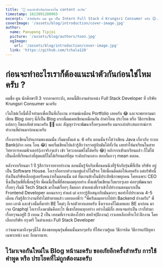 ```yaml
---
title: '👋 แนะนำตัวกันก่อนจะเริ่ม content ละกัน'
timestamp: 1613891280965
excerpt: 'สวัสดีครับ ผม ตูน เป็น Intern Full Stack ที่ Krungsri Consumer ครับ 😊.'
coverImage: '/assets/blog/introduction/cover-image.jpg'
author:
  name: Panupong Tipjoi
  picture: '/assets/blog/authors/toon.jpg'
  ogImage:
    url: '/assets/blog/introduction/cover-image.jpg'
  link: 'https://github.com/tchala120'
---
```


# **ก่อนจะทำอะไรเราก็ต้องแนะนำตัวกันก่อนใช่ไหมครับ ?**

ผมชื่อ ตูน นักศึกษาปี 3 จากลาดกระบัง,
ตอนนี้ฝึกงานตำแหน่ง Full Stack Developer ที่ บริษัท Krungsri Consumer นะครับ

เว็บไซต์เว็บนี้ตั้งใจทำมาเพื่อเป็นที่เก็บงาน
อารมณ์เหมือน Portfolio เลยครับ 😂 และจะพยายามมาเขียน Blog บ่อยๆ นี่ก็เป็น Blog
แรกที่ผมเคยเขียนเหมือนกัน ถ้าคำไหน ประโยต หรือ วิธีการเขียนแปลกๆ
ก็ขออภัยด้วยนะครับ 🙇🏻 และ สัญญาว่าจะพัฒนาเรื่อยๆเลยครับ
ผมจะเล่าประสบการณ์การทำงานที่ผ่านมาก่อนนะครับ

เรื่องการเขียนโปรแกรมของผมนั้น เริ่มมาตั้งแต่ ม. 6
ครับ ตอนนั้นจำได้ว่าเขียน Java เกี่ยวกับ ระบบ Bank(ฝาก ถอน โอน 😂)
พอเริ่มเขียนไปแล้วรู้สึกว่าเราอยู่กับมันได้ทั้งวัน เลยทำให้มาเรียนในสาย
วิทยาการคอมพิวเตอร์(เอาจริงๆแล้ว เข้า วิศวะคอมพ์ไม่ได้ครับ 😂)
หลังจากเขัามาเรียนแล้ว
ก็ไม่ได้เป็นเด็กที่เรียนเก่งที่สุดแต่ก็ไม่ได้เรียนแย่ที่สุด ระดับปานกลาง
สอบก็แถวๆ mean ตลอด.

หลังจากเรียนมา 1 ปี รู้สึกว่าเราอยากทำงาน
ตอนนั้นรู้จักกับเพื่อนคนนึงที่รู้จักกับรุ่นพี่ที่เปิด บริษัท อยู่เป็น Software
House. ไอเราก็อยากทำงานอยู่แล้วก็ไม่รีรอ ให้เพื่อนติดต่อให้เลยครับ
แต่บริษัทนี้ยังเป็นบริษัทเล็กอยู่เลยรับคนง่ายในตอนนั้น แต่
ทีมงานข้างในมีประสิทธิภาพทุกคน โดยเฉพาะ CEO ซึ่งเป็นรุ่นพี่ที่เพื่อนรู้จัก
พี่คนนี้เป็นพี่ที่สอนผมทุกอย่าง ตั้งแต่เริ่มเขียนเว็บแรกๆเลย
ค่อยๆพัฒนามาเรื่อยๆ เริ่มมี Tech Stack มาใหม่เรื่อยๆ ลืมบอก
ตำแหน่งที่เราเข้าไปทำงานตอนแรกเป็น Frontend Developer ตอนแรกๆ ทำแต่ ui
แรกๆรู้สึกสนุกกับมันมากๆ พอทำไปประมาณ 4-5 เดือน
เริ่มรู้สึกว่างานที่ทำไม่ท้าทายแล้ว เลยบอกพี่ว่า "พี่ครับผมอยากไปทำ Backend
บ้างครับ" พี่บอก เอาดิ และช่วงนั้นที่มาทำ BE ใหม่ๆ ก็เจอตัวยากเลยครับ
ซึ่งเราเองก็ไม่เคยแตะ BE มาก่อน มาเจอ Graphql ไอเราก็งงมามันคืออะไร
พี่เขาก็สอนทุกอย่าง อย่างไม่มีกั๊ก สอนจนทำเป็น เราก็ทำมาเรื่อยๆจนอยู่ปี 3 เทอม
2 เป็น เทอมที่เราจะต้องไปทำ สหกิจ(ฝึกงาน) เราเลยเลือกที่จะไป ฝึกงาน
โดยเลือกบริษัท กรุงศรี ในตำแหน่ง Full Stack Developer

กว่าผมจะมาถึงจุดๆนี้ได้
ต้องขอบคุณรุ่นพี่คนนั้นมากๆครับ ทีให้ความรู้ผม วิธีการคิด
วิธีการแก้ปัญหาเฉพาะหน้า และ อีกมากมาย.

## **ไว้มาเจอกันใหม่ใน Blog หน้านะครับ ขออภัยอีกครั้งสำหรับ การใช้คำพูด หรือ ประโยคที่ไม่ถูกต้องนะครับ**
